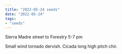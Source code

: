 ```yaml
---
title: "2022-05-24 seeds"
date: "2022-05-24"
tags:
- "seeds"
---
```


Sierra Madre street to Forestry
5-7 pm

Small wind tornado dervish.
Cicada long high pitch chir.